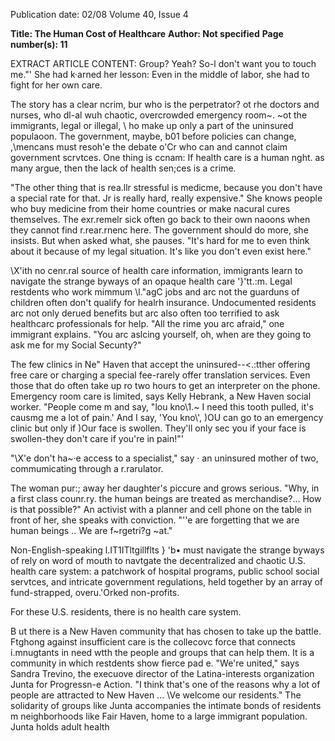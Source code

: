 Publication date: 02/08
Volume 40, Issue 4

**Title: The Human Cost of Healthcare**
**Author: Not specified**
**Page number(s): 11**

EXTRACT ARTICLE CONTENT:
Group? Yeah? So-l don't want you to 
touch me."' She had k·arned her lesson: 
Even in the middle of labor, she had to 
fight for her own care. 

The story has a clear ncrim, bur 
who is the perpetrator? 
ot rhe doctors 
and nurses, who dl-al wuh chaotic, 
overcrowded emergency room~. ~ot the 
immigrants, legal or illegal, \\ ho make up 
only a part of the uninsured populaoon. 
The government, maybe, b01 before 
policies can change, ,\mencans must 
resoh'e the debate o\'Cr who can and 
cannot claim government scrvtces. One 
thing is ccnam: If health care is a human 
nght. as many argue, then the lack of 
health sen;ces is a crime. 

"The other thing that is rea.llr stressful 
is medicme, because you don't have a 
special rate for that. Jr is really hard, 
really expensive." She knows people who 
buy medicine from their home countries 
or make nacural cures themselves. The 
exr.remelr sick often go back to their own 
naoons when they cannot find r.rear.rnenc 
here. The government should do more, 
she insists. But when asked what, she 
pauses. "It's hard for me to even think 
about it because of my legal situation. It's 
like you don't even exist here." 

\X'ith no cenr.ral source of health 
care information, immigrants learn to 
navigate the strange byways of 
an opaque health care '}'tt.:m. Legal 
restdents who work mimmum \l."agC jobs 
and arc not the guarduns of children 
often don't qualify for healrh insurance. 
Undocumented residents arc not only 
derued benefits but arc also often too 
terrified to ask healthcarc professionals 
for help. "All the rime you arc afraid," 
one immigrant explains. "You arc aslcing 
yourself, oh, when are they going to ask 
me for my Social Secunty?" 

The few clinics in Ne" Haven that 
accept the uninsured--<.:tther offering 
free care or charging a special fee-rarely 
offer translation services. Even those that 
do often take up ro two hours to get an 
interpreter on the phone. Emergency 
room care is limited, says Kelly Hebrank, 
a New Haven social worker. "People 
come m and say, "lou kno\1.~ I need this 
tooth pulled, it's causmg me a lot of pain.' 
And I say, 'You kno\\', )OU can go to an 
emergency clinic but only if )Our face 
is swollen. They'll only sec you if your 
face is swollen-they don't care if you're 
in pain!"' 

"\X'e don't ha~·e access to a specialist," 
say · an uninsured mother of two, 
commumicating through a 
r.rarulator. 

The woman pur:; away her daughter's 
piccure and grows serious. "Why, in a 
first class counr.ry. the human beings 
are treated as merchandise?... How is 
that possible?"  An activist with a planner and cell phone on 
the table in front of her, she speaks with 
conviction. "\'\'e are forgetting that we are 
human beings .. We are f~rgetri?g ~at." 

Non-English-speaking 
l.IT1ITltgillflts } 'b• 
must navigate the strange byways of 
rely on word of mouth to navtgate the 
decentralized and chaotic U.S. health care 
system: a patchwork of hospital programs, 
public school social servtces, and intricate 
government regulations, held together by 
an array of fund-strapped, overu.'Orked 
non-profits. 

For these U.S. residents, there is no 
health care system. 

B
ut there is a New Haven community 
that has chosen to take up the battle. 
Ftghong against insufficient care is the 
collecovc force that connects i.mnugtants 
in need wtth the people and groups that 
can help them. It is a community in which 
restdents show fierce pad e. "We're united," 
says Sandra Trevino, the execuove director 
of the Latina-interests organization Junta 
for Progressn-e Action. "I think that's one 
of the reasons why a lot of people are 
attracted to New Haven ... \Ve welcome 
our residents." The solidarity of groups 
like Junta accompanies the intimate 
bonds of residents m neighborhoods like 
Fair Haven, home to a large immigrant 
population. Junta holds adult health